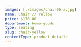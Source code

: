 ```yaml
---
images: [./images/chair06-a.jpg]
name: Chair // Yellow
price: $170.00
department: home-goods
type: seating
slug: chair-yellow
contentType: product details
---
```

